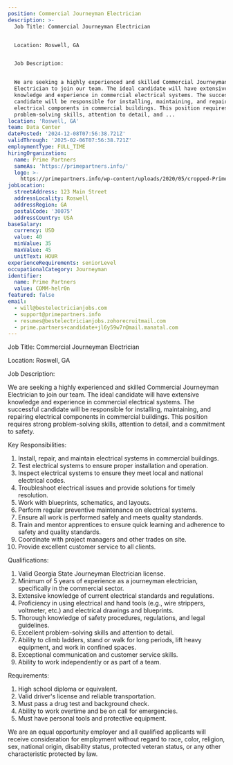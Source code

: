 ```yaml
---
position: Commercial Journeyman Electrician
description: >-
  Job Title: Commercial Journeyman Electrician


  Location: Roswell, GA


  Job Description:


  We are seeking a highly experienced and skilled Commercial Journeyman
  Electrician to join our team. The ideal candidate will have extensive
  knowledge and experience in commercial electrical systems. The successful
  candidate will be responsible for installing, maintaining, and repairing
  electrical components in commercial buildings. This position requires strong
  problem-solving skills, attention to detail, and ...
location: 'Roswell, GA'
team: Data Center
datePosted: '2024-12-08T07:56:38.721Z'
validThrough: '2025-02-06T07:56:38.721Z'
employmentType: FULL_TIME
hiringOrganization:
  name: Prime Partners
  sameAs: 'https://primepartners.info/'
  logo: >-
    https://primepartners.info/wp-content/uploads/2020/05/cropped-Prime-Partners-Logo-NO-BG-1-1.png
jobLocation:
  streetAddress: 123 Main Street
  addressLocality: Roswell
  addressRegion: GA
  postalCode: '30075'
  addressCountry: USA
baseSalary:
  currency: USD
  value: 40
  minValue: 35
  maxValue: 45
  unitText: HOUR
experienceRequirements: seniorLevel
occupationalCategory: Journeyman
identifier:
  name: Prime Partners
  value: COMM-helr0n
featured: false
email:
  - will@bestelectricianjobs.com
  - support@primepartners.info
  - resumes@bestelectricianjobs.zohorecruitmail.com
  - prime.partners+candidate+jl6y59w7r@mail.manatal.com
---
```




Job Title: Commercial Journeyman Electrician

Location: Roswell, GA

Job Description:

We are seeking a highly experienced and skilled Commercial Journeyman Electrician to join our team. The ideal candidate will have extensive knowledge and experience in commercial electrical systems. The successful candidate will be responsible for installing, maintaining, and repairing electrical components in commercial buildings. This position requires strong problem-solving skills, attention to detail, and a commitment to safety.

Key Responsibilities:

1. Install, repair, and maintain electrical systems in commercial buildings.
2. Test electrical systems to ensure proper installation and operation.
3. Inspect electrical systems to ensure they meet local and national electrical codes.
4. Troubleshoot electrical issues and provide solutions for timely resolution.
5. Work with blueprints, schematics, and layouts.
6. Perform regular preventive maintenance on electrical systems.
7. Ensure all work is performed safely and meets quality standards.
8. Train and mentor apprentices to ensure quick learning and adherence to safety and quality standards.
9. Coordinate with project managers and other trades on site.
10. Provide excellent customer service to all clients.

Qualifications:

1. Valid Georgia State Journeyman Electrician license.
2. Minimum of 5 years of experience as a journeyman electrician, specifically in the commercial sector.
3. Extensive knowledge of current electrical standards and regulations.
4. Proficiency in using electrical and hand tools (e.g., wire strippers, voltmeter, etc.) and electrical drawings and blueprints.
5. Thorough knowledge of safety procedures, regulations, and legal guidelines.
6. Excellent problem-solving skills and attention to detail.
7. Ability to climb ladders, stand or walk for long periods, lift heavy equipment, and work in confined spaces.
8. Exceptional communication and customer service skills.
9. Ability to work independently or as part of a team.

Requirements:

1. High school diploma or equivalent.
2. Valid driver's license and reliable transportation.
3. Must pass a drug test and background check.
4. Ability to work overtime and be on call for emergencies.
5. Must have personal tools and protective equipment.

We are an equal opportunity employer and all qualified applicants will receive consideration for employment without regard to race, color, religion, sex, national origin, disability status, protected veteran status, or any other characteristic protected by law.